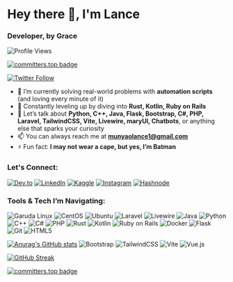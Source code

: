 # Hey there 👋, I'm Lance
### Developer, by Grace

![Profile Views](https://komarev.com/ghpvc/?username=lancemdev&label=Profile%20views&color=0e75b6&style=flat)

[![committers.top badge](https://user-badge.committers.top/kenya/LancemDev.svg)](https://user-badge.committers.top/kenya/LancemDev)


[![Twitter Follow](https://img.shields.io/twitter/follow/lance_munyao?logo=twitter&style=for-the-badge)](https://twitter.com/lance_munyao)

- 🔭 I’m currently solving real-world problems with **automation scripts** (and loving every minute of it)
- 🌱 Constantly leveling up by diving into **Rust, Kotlin, Ruby on Rails**
- 💬 Let’s talk about **Python, C++, Java, Flask, Bootstrap, C#, PHP, Laravel, TailwindCSS, Vite, Livewire, maryUI, Chatbots**, or anything else that sparks your curiosity
- 📫 You can always reach me at **munyaolance1@gmail.com**
- ⚡ Fun fact: **I may not wear a cape, but yes, I’m Batman**

### Let's Connect:
[![Dev.to](https://img.shields.io/badge/Dev.to-0A0A0A?style=for-the-badge&logo=dev.to&logoColor=white)](https://dev.to/lancemdev)
[![LinkedIn](https://img.shields.io/badge/LinkedIn-0077B5?style=for-the-badge&logo=linkedin&logoColor=white)](https://linkedin.com/in/lance-munyao)
[![Kaggle](https://img.shields.io/badge/Kaggle-20BEFF?style=for-the-badge&logo=kaggle&logoColor=white)](https://kaggle.com/lance-mwania)
[![Instagram](https://img.shields.io/badge/Instagram-E4405F?style=for-the-badge&logo=instagram&logoColor=white)](https://instagram.com/lance.munyao)
[![Hashnode](https://img.shields.io/badge/Hashnode-2962FF?style=for-the-badge&logo=hashnode&logoColor=white)](https://hashnode.com/@lancemdev)

### Tools & Tech I’m Navigating:
![Garuda Linux](https://img.shields.io/badge/Garuda%20Linux-0078D6?style=for-the-badge&logo=linux&logoColor=white)
![CentOS](https://img.shields.io/badge/CentOS-262577?style=for-the-badge&logo=centos&logoColor=white)
![Ubuntu](https://img.shields.io/badge/Ubuntu-E95420?style=for-the-badge&logo=ubuntu&logoColor=white)
![Laravel](https://img.shields.io/badge/Laravel-FF2D20?style=for-the-badge&logo=laravel&logoColor=white)
![Livewire](https://img.shields.io/badge/Livewire-4A3FBB?style=for-the-badge&logo=laravel&logoColor=white)
![Java](https://img.shields.io/badge/Java-007396?style=for-the-badge&logo=java&logoColor=white)
![Python](https://img.shields.io/badge/Python-3776AB?style=for-the-badge&logo=python&logoColor=white)
![C++](https://img.shields.io/badge/C%2B%2B-00599C?style=for-the-badge&logo=c%2B%2B&logoColor=white)
![C#](https://img.shields.io/badge/C%23-239120?style=for-the-badge&logo=c-sharp&logoColor=white)
![PHP](https://img.shields.io/badge/PHP-777BB4?style=for-the-badge&logo=php&logoColor=white)
![Rust](https://img.shields.io/badge/Rust-000000?style=for-the-badge&logo=rust&logoColor=white)
![Kotlin](https://img.shields.io/badge/Kotlin-0095D5?style=for-the-badge&logo=kotlin&logoColor=white)
![Ruby on Rails](https://img.shields.io/badge/Ruby_on_Rails-CC0000?style=for-the-badge&logo=ruby-on-rails&logoColor=white)
![Docker](https://img.shields.io/badge/Docker-2496ED?style=for-the-badge&logo=docker&logoColor=white)
![Flask](https://img.shields.io/badge/Flask-000000?style=for-the-badge&logo=flask&logoColor=white)
![Git](https://img.shields.io/badge/Git-F05032?style=for-the-badge&logo=git&logoColor=white)
![HTML5](https://img.shields.io/badge/HTML5-E34F26?style=for-the-badge&logo=html5&logoColor=white)

[![Anurag's GitHub stats](https://github-readme-stats.vercel.app/api?username=LancemDev)](https://github.com/anuraghazra/github-readme-stats)
![Bootstrap](https://img.shields.io/badge/Bootstrap-563D7C?style=for-the-badge&logo=bootstrap&logoColor=white)
![TailwindCSS](https://img.shields.io/badge/TailwindCSS-06B6D4?style=for-the-badge&logo=tailwindcss&logoColor=white)
![Vite](https://img.shields.io/badge/Vite-646CFF?style=for-the-badge&logo=vite&logoColor=white)
![Vue.js](https://img.shields.io/badge/Vue.js-35495E?style=for-the-badge&logo=vue.js&logoColor=4FC08D)


[![GitHub Streak](https://streak-stats.demolab.com?user=LancemDev&theme=monokai&hide_border=true)](https://git.io/streak-stats)

[![committers.top badge](https://user-badge.committers.top/kenya/LancemDev.svg)](https://user-badge.committers.top/kenya/LancemDev)
